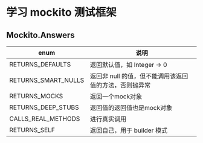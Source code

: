 # 学习 mockito 测试框架

## Mockito.Answers

|enum|说明|
|---|---|
|RETURNS_DEFAULTS|返回默认值，如 Integer -> 0|
|RETURNS_SMART_NULLS|返回非 null 的值，但不能调用该返回值的方法，否则抛异常|
|RETURNS_MOCKS|返回一个mock对象|
|RETURNS_DEEP_STUBS|返回值的返回值也是mock对象|
|CALLS_REAL_METHODS|进行真实调用|
|RETURNS_SELF|返回自己，用于 builder 模式|